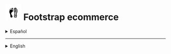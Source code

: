 # [<img src="/assets/README/logo-white-bg.png" alt="Footstrap logo" width="50"/>](https://footstrap-ecommerce-production.up.railway.app/) Footstrap ecommerce 

<details>

  <summary>Español</summary>

  ## Ir al sitio
  
  Es muy probable que el hosting del sitio no funcione del todo bien. Esto se debe a que los hosting son gratuitos y es probable que si no se ha ingresado en un tiempo (bastante corto) tarde en responder el servidor:
  
   * Con [Railway](https://railway.app/) posiblemente aparezca un error, pero no quiere decir que no funcione. Puede entonces tardar entre un minuto o dos en responder para poder acceder desde la primera vez que se ingresa: [Ir al sitio en Railway](https://footstrap-ecommerce-production.up.railway.app/)
   
   * Con [Render](https://render.com/) es probable que tarde al rededor de 30 segundos en cargar la apicación, y una vez cargada suele andar mal un par de minutos: [Ir al sition en Render](https://footstrap.onrender.com/)

  ## Breve descripción

  Footstrap ecommerce es un sitio web para un comercio de zapatillas, donde los clientes pueden ver los productos en venta y el dueño de la tienda puede manejar que quiere mostrar. Por el momento, en el cliente es posible para el administrador elegir qué productos mostrar con ciertos detalles, modificarlos, agregar nuevos y eliminar otros. Del lado del servidor, la API permite manejar información para otras funcionalidades, como agregar y manejar marcas y el stock de cada producto.

  ## Motivación para el proyecto

  Este es un proyecto desarrollado para el desafío de la empresa [StoryDots](https://storydots.app/), donde quise poner en práctica lo ya aprendido y desafiarme a ser lo más efectivo posible. Como resultado, en menos de la mitad de tiempo que el último proyecto que desarollé por cuenta propia, similar a este, pude obtener un resultado notablemente mejor, lo cual me hizo sentir bastante satisfecho con la mejora en mis habilidades.

  ## Estado actual

  Al momento de la entrega, el proyecto se encuentra bastante incompleto en relación al potencial y los requerimientos básicos de un ecommerce, pero considero que cumple con creces lo solicitado para el desafío. Es posible obtener los productos que son guardados en una base de datos y verlos de distintas maneras, en listas, tarjetas o individualmente de forma más detallada. A su vez un usuario administrador puede crear productos nuevos, editar los productos ya existentes o eliminar el que quiera. Para los usuarios en general están desarolladas las funcionalidades básicas de registro, inicio de sesión, recuperación de contraseña, validación de correo electrónico, cambio de nombre, cambio de contraseña y eliminación de cuenta. Por el momento el registro de usuarios no tiene mucho sentido, ya que no hay grandes diferencias al tener una cuenta, pero abre el camino para desarrollar nuevas funcionalidades en un futuro. Con el correr del tiempo iré completando algunas cosas que me gustaría hacer en esta aplicación, en principio utilizar Docker y el servicio ECS de AWS. Luego, agregar la opción de filtrar los productos por marca, género y tipo, a la vez de poder ordenarlos por precio. Después, permitir al administrador agregar nuevas marcas y manejar el stock de los productos, pudiendo a su vez agregar ofertas para usuarios registrados. También desarrollar la posibilidad de que estos últimos puedan guardar en favoritos los productos que les hayan gustado, y hacer un carrito de compras y los formnularios de pagos. Sería importante también mejorar la vista de los productos, principalmente agregando la alguna fucionalidad para ver más fotos en la sección individual. Todas estas son cuestiones que podría resolver, incluso algunas ya están resueltas del lado del servidor, pero requieren de más tiempo para completarlas.

  ## Instalación

  Para instalar esta aplicación y probarla en desarrollo necesitas tener instaladas en tu computadora versiones actualizadas de `Node.js`, `NPM` y `Git` para poder:

  1. Crear e ir a un nuevo directorio.
  2. Inicializar un nuevo repositorio con el comando `git init`.
  3. Obtener este repositorio remoto con el comando `git pull https://github.com/andressiri/footstrap-ecommerce`.
  4. Instalar las dependencias del directorio raíz con el comando `npm install`.
  5. Ir al directorio `/client` e instalar las dependencias con el comando `npm install` nuevamente.
  6. Ir al directorio `/server` e instalar las dependencias con el comando `npm install` una vez más.
  7. Crear un bucket con el servicio S3 de AWS.
  8. Crear la base de datos PostgreSQL requerida:

      <details>

        <summary>Instalar el servidor PostgreSQL en tu computadora.</summary>

        - Descargar el instalador en [el sitio oficial](https://www.postgresql.org/download/).
        - En Windows considerar que es necesario haber ingresado como administrador o superusuario para realizar la instalación. De ser necesario, se recomienda seguir [las instrucciones para Windows provistas en el sitio oficial](https://www.enterprisedb.com/docs/supported-open-source/postgresql/installer/02_installing_postgresql_with_the_graphical_installation_wizard/01_invoking_the_graphical_installer/).
        - En Mac OS considerar que hay que correr el paquete dmg descargado como usuario administrador. De ser necesario, se recomienda seguir [las instrucciones para Mac OS provistas en el sitio oficial](https://www.enterprisedb.com/postgres-tutorials/installation-postgresql-mac-os).
        - En Ubuntu para Linux seguir [ las instrucciones provistas en el sitio oficial para Ubuntu](https://www.enterprisedb.com/postgres-tutorials/how-install-postgres-ubuntu).
        - Necesitarás la constraseña que ingreses en la instalación para conectarte a la base de datos.

      </details>
      
  9. Crear un archivo `.env` en el directorio `/client` con las siguientes variables:
				<pre>
					NODE_ENV = development
					DB_USER = < "postgres" (default) o tu nombre de usuario para esa base de datos de PostgreSQL >
					DB_PASSWORD = < la para ese usuario de PostgreSQL >
					DB_NAME = < el nombre que elijas para tu base de datos PostgreSQL >
					DB_HOST = localhost
					DB_PORT = 5432
					JWT_SECRET = < una cadena que quieras usar como secreto para el token de JWT >
					MAILER_MAIL = < tu dirección de email de <em><strong>gmail</strong></em> >
					MAIL_PASSWORD" = < tu "contraseña de aplicación" generada desde google (no es la constraseña de tu email) >
					AWS_ACCESS_KEY = < tu llave de acceso AWS >
					AWS_SECRET_ACCES_KEY = < tu llave de accesso secreta de AWS >
					AWS_BUCKET_NAME = < el nombre del bucket del servicio S3 de AWS >
				</pre>
      
      <details>

      <summary>Cómo generar una contraseña de aplicación en Google</summary>

      Para generar una nueva contraseña de aplicación seguir los siguientes pasos:

      1. En una nueva pestaña de Chrome ir a "Gestionar tu cuenta de Google".

          ![gestionar tu cuenta de google](/assets/README/gmail%20application%20password/1.%20Gestionar%20tu%20cuenta%20de%20Google.png)

      2. Ir a "Iniciar sesión en Google" en la sección de "Seguridad" y clickear en "Contraseñas de aplicaciones". Notar que es necesario tener la verificación en dos pasos activada para poder hacer esto.

          ![ir a contraseñas de aplicaciones](/assets/README/gmail%20application%20password/2.%20Ir%20a%20contrase%C3%B1as%20de%20aplicaciones.png)

      3. Crear una nueva constraseña de aplicación, el nombre es indistinto.

          ![crear una nueva constraseña de aplicación](/assets/README/gmail%20application%20password/3.%20Crear%20una%20nueva%20contrase%C3%B1a%20de%20aplicaci%C3%B3n.png)

      4. Obtener la nueva contraseña de aplicación creada.

          ![obtener la nueva contraseña de aplicación](/assets/README/gmail%20application%20password/4.%20Obtener%20la%20constrase%C3%B1a%20de%20aplicaci%C3%B3n.png)

      </details>
      
  10. Crear la base de datos, hacer las migraciones y poblarla con el comando `npm run createDatabase`. Esto correrá tres comandos del cliente de Sequelize. El primero creará la base de datos, el segundo creará las tablas necesarias con las condiciones necesarias para el funcionamiento de la API y el tercero poblará la base de datos con productos y usuarios, entre ellos el usuario `admin@test.com` con contraseña `123456`, que servirá para probar las funcionalidades de la aplicación.
  11. Finalmente, para correr el cliente en el puerto 3000 usar el comando `npm run client` en el directorio `/client`, y para el servidor en el puerto 8080 usar el comando `npm run server` en el directorio `/server`.

  ## Documentación de la API

  La API que brinda el servidor, creada para la aplicación, está [documentada y publicada con Postman](https://documenter.getpostman.com/view/16003276/UzJHQdAZ). Ahí puedes cargar y correr la API en postman directamente o usar postman en el navegador, utilizando el botón que dice "Run in Postman" ubicado en la esquina superior derecha de la ventana.

  <details>

  <summary> <a href="https://documenter.getpostman.com/view/16003276/UzJHQdAZ"><img src="/assets/README/API/Run%20in%20postman%20button.png" alt="Run in Postman button" ></a> </summary>

  ![API postman documentation](/assets/README/API/API%20postman%20documentation.png)

  </details>

  ## Organización del código
  
  El código está organizado en archivos y directorios teniendo en cuenta la separación de intereses lo más posible. De esta manera los archivos tratan de ser lo más concisos que puedan y hacerse cargo de una sola acción de ser posible, incluso dando como resultado un archivo realmente corto, como algunos controladores en el directorio backend. Pero algunos de ellos deben agrupar varias acciones para encapsular una funcionalidad o una lógica, incluso si resultan en un archivo realmente largo, como los "slices" para el manejo de estados. Dicho esto, la mayor parte de la estructura y los nombres de los directorios en frontend siguen lo que es dado al usar `create-react-app` y el paquete `react-redux` que incluye Redux Toolkit.

  ## Tecnologías utilizadas

  Esta sección lista las tecnologías o frameworks que fueron utilizados para hacer le proyecto, con una breve descripción y la razón o intención de utlizarlas.

  <details>

  <summary>Node JS</summary>

  [Node.js](https://nodejs.org/es) es un entorno de ejecución orientado a eventos asíncronos para JavaScript construido con [V8, motor de JavaScript de Chrome](https://v8.dev/), y diseñado para crear aplicaciones network escalables. Por supuesto Node.js tiene varios pros y contras comparado con otros lenguajes y frameworks con los que compite, pero las principales razones que explican por qué lo elegí para este pequeño proyecto son, primero, por la ventaja de poder utilizar "Javascript en todos lados", siendo que Node.js soporta Javascript tanto en el lado del cliente como en el lado del servidor, y segundo, el vasto repositorio de librerías al que se tiene acceso con Node Package Manager.

  </details>

  <details>

  <summary>Express</summary>

  [Express](https://expressjs.com/es) es una infraestructura web rápida, minimalista y flexible para Node.js que proporciona un conjunto sólido de prestaciones. La principal razón por la cual la elegí es que, sin agregar muchas restricciones, hace mucho más claro y fácil el control de las peticiones y las respuestas y el diseño de rutas con, como dice en su sitio oficial, "con miles de métodos de programa de utilidad HTTP y middleware a su disposición".

  </details>
  
  <details>

  <summary>PostgreSQL</summary>

  [PostgreSQL](https://www.postgresql.org/) es un poderoso sistema de bases de datos objeto-relacional. Como fue sugerida una base de datos relacional para parte el desafío la elegí, pero una de las razones para tomar esta decisión en lugar de elegir otra base de datos relacional es que es de código abierto con más de 30 años de actividad y hay una gran cantidad de información fácil de encontrar que describe cómo instalarla y utilizarla en la documentación oficial. Otra razón importante es que algunas funciones, como crear, actualizar o eliminar, en mi opinión, tienen un mejor retorno de información luego de que la acción es realizada.

  </details>

  <details>

  <summary>Sequelize</summary>

  [Sequelize](https://sequelize.org/) es un moderno Mapeador de Objetos Relacionales u ORM (por las siglas en inglés de Object Relational Mapping) para TypeScript y Node.js en conjunto con PostgresSQL y otras bases de datos relacionales SQL. Siendo un ORM, Sequelize me permite acceder a la base de datos usando una lógica orientada a objetos con Javascript, una gran ventaja. La utilización del cliente de sequelize con las migraciones y los seeders realmente facilita la creación, el trabajo y las pruebas con la base de datos.  

  </details>

  <details>

  <summary>Json Web Token</summary>

  [JSON Web Token (JWT)](https://jwt.io/) es un estándar abierto ([RFC 7519](https://datatracker.ietf.org/doc/html/rfc7519)) que define una forma compacta y contenida en sí misma de transmitir de forma segura información entre dos partes en formato de objeto JSON. Esta información puede ser verificada y es confiable porque está cifrada digitalmente, ya que los tokens pueden ser cifrados utilizando un secreto o un par de llaves público/privado. Elegí esto para mis métodos de autorización y autenticación porque resulta en una manera bastante sencilla de llevarlos a cabo. Me parece mejor que otras opciones, como Passport, esto debido a que encuentro menos restricciones, pese a que Passport provea un middleware ya incluído que tuve que desarrollar en este caso.

  </details>

  <details>

  <summary>React JS</summary>

  [React](https://es.reactjs.org/) es una librería de Javascript de código abierto eficiente, declarativa, y flexible para construir interfaces de usuario simples, rápidas, y escalables para el frontend de aplicaciones web. Utiliza JSX que es una extensión de sintaxis de JavaScript que permite mezclar HTML, lo que facilita el desarrollo de componentes. Como yo ya he elegido aprender React primero en mi proceso de aprendizaje, decidí utilizarlo nuevamente para este proyecto para aprender más y ganar experiencia. Elegí React en su momento por recomendaciones, siendo que estoy de acuerdo con las razones que me dieron: que es más fácil de aprender y usar en un principio y que tiene un enorme potencial cuando se lo aprende en profundidad, que tiene un gran apoyo de la comunidad y que es empleado ampliamente en el mercado laboral IT; junto con otras ventajas tecnológicas como un renderizado rápido.

  </details>

  <details>

  <summary>Redux - Redux Toolkit</summary>

  [Redux](https://es.redux.js.org/) es un contenedor predecible del estado de aplicaciones JavaScript que ayuda a manejarlo y escribir aplicaciones que se comporten consistentemente. [Redux Toolkit](https://redux-toolkit.js.org/) es el set de herramientas oficial, estructurado y con baterías incluídas para un desarrollo eficiente con Redux, construído sobre Redux pero con muchas más ventajas. Decidí utilizarlos con la intención de aprender más tecnologías, conocía Redux pero nunca la había implementado en un proyecto, siempre me pareció correcto y más fácil y mejor usar el contexto de React. Pero el conocer Redux Toolkit me hizo querer probarlos, y encontré una tecnología fantástica. Aún teniendo mucho que aprender, me resultan excelentes para manejar las peticiones a APIs con createAsyncThunk y una gran manera de mejorar la separación de intereses creando fragmentos ( o rebanadas - slices) del estado para manejarlo.

  </details>

  <details>

  <summary>Material UI</summary>

  [Material UI](https://mui.com/) es un proyecto de código abierto que cuenta con componentes de React que implementan Material Design de Google. Tiempo atrás estaba decidido a empezar mi viaje con los frameworks de css para frontend e iba a construir una aplicación de React pequeña y simple, entonces en esa situación me vi atraído hacia Material UI, teniendo en consderación [Bootstrap](https://getbootstrap.com/) para aprender más adelante. En esa experiencia me di cuenta del potencial de MUI y que aún podía aprender mucho más, motivos de sobra para volver a utilizarlo.

  </details>

  <details>

  <summary>Librerías extra</summary>

  - [bcryptjs](https://www.npmjs.com/package/bcryptjs): es una librería que ayuda a encriptar las constraseñas, para una mejor seguridad.
  - [express-session](https://www.npmjs.com/package/express-session): ayuda a crear un middleware de sesión, que necesitaba para poder almacenar el código y la dirección de correo electrónico para el proceso de verificación de identidad del usuario.
  - [express-async-handler](https://www.npmjs.com/package/express-async-handler): un middleware simple para manejar excepciones dentro de una ruta asíncrona de express y pasarlas a un controlador de error de express, que también usé porque resulta en un código mucho más claro y limpio.
  - [express-validator](https://express-validator.github.io/docs/): un conjunto de middlewares de express para la validación de peticiones.
  - [express-fileupload](https://www.npmjs.com/package/express-fileupload): un paquete que permite acceder de manera más simple a los archivos enviados en la petición.
  - [nodemailer](https://nodemailer.com/about/): es un módulo para aplicaciones de Node.js que permite enviar correos elctrónicos de manera muy fácil.
  - [axios](https://axios-http.com/): es un cliente HTTP basado en promesas para node.js y el navegador, no es que lo necesitara realmente, solo intenté cambiar fetch y aprender axios también.
  - [material-react-toastify](https://www.npmjs.com/package/material-react-toastify): permite agregar barritas de notificaciones a la aplicación de manera sencilla, y está creada en cumplimiento con la hoja de especificaciones de diseño de Material.io.
  - [react-router-dom](https://v5.reactrouter.com/): es la librería de mapeo de rutas de React estándar, mantiene la Interfaz de Usuario en sintonía con la URL y tiene una colección de componentes de navegación.
  - [react-beforeunload](https://www.npmjs.com/package/react-beforeunload): Un componente y hook de React que escucha el evento beforeunload de la ventana.
  - [react-spring](https://react-spring.dev/): una librería que permite manejar animaciones y transiciones de manerá más simple.
  - [Formik](https://formik.org/): una librería de React que facilita la creación de formularios y el manejo de su estado.
  - [yup](https://www.npmjs.com/package/yup): un paquete que permite definir un esquema para analizar y validar valores, en este caso los valores de los formularios al ser enviados.
  - [ESlint](https://eslint.org/): una herramienta que analiza estáticamente el código para encontrar errores rápidamente, lo que realmente potencia el desarrollo.
  - [husky](https://www.npmjs.com/package/husky): una libreria que permite preveer errores en el código antes de realizar un git commit.
  - [aws-sdk](https://aws.amazon.com/es/sdk-for-javascript/): una librería que facilita la utilización de los servicios AWS.
  - [AWS S3](https://aws.amazon.com/es/s3/): un servicio de almacenamiento de objetos de AWS, utilizado para almacenar las imágenes.

  </details>

</details>

***

<details>

  <summary>English</summary>

  ## Go to site
  
  It is very likely that the hosting of the site is not working properly. This is because the hosting is free and it is probable that if the had not been used for a (fairly short) time, it will take a while for the server to respond:
  
   * With [Railway](https://railway.app/) you may possibly get an error, but it doesn't mean it won't work. It may then take a minute or two for the server to respond so that you can log in the first time: [Go to site on Railway](https://footstrap-ecommerce-production.up.railway.app/)
   
   * With [Render](https://render.com/) it is likely to take about 30 seconds to load the application, and once it is loaded it usually runs poorly for a couple of minutes: [Go to site in Render](https://footstrap.onrender.com/)

  ## Brief description

  Footstrap ecommerce is a website for a sneaker store, where customers can see the products for sale and the store owner can manage what he wants to display. At the moment, on the client side it is possible for the administrator to choose which products to display with certain details, modify them, add new ones and remove others. On the server side, the API allows to manage information for other functionalities, such as adding and managing brands and the stock of each product.

  ## Motivation for the project

  This is a project developed for the [StoryDots](https://storydots.app/) challenge, where I wanted to put into practice what I had already learned and challenge myself to be the most effective I could be. As a result, in less than half the time of the last project I developed on my own, similar to this one, I was able to get a noticeably better result, which made me feel quite satisfied with the improvement in my skills.

  ## Build status

  At the time of delivery, the project is quite incomplete in relation to the potential and the basic requirements of an ecommerce, but I consider that it is far better than what was requested for the challenge. It is possible to obtain the products that are stored in a database and view them in different ways, in lists, cards or individually in more detail. In sum, an administrator user can create new products, edit existing products or delete the ones he/she wants. For users in general the basic functionalities of registration, login, password recovery, email validation, name change, password change and account deletion are developed. For the moment the user registration does not make much sense, since there are no big differences in having an account, but it opens the road for developing new functionalities in the future. As time goes by I will complete some things I would like to do in this application, at first using Docker and the AWS ECS service. Then, add the option to filter products by brand, genre and type, and to sort them by price. Then, allow the administrator to add new brands and manage the stock of products, being able to add offers for registered users. Also develop the possibility for the latter to save in favorites the products they have liked, and make a shopping cart and payment forms. It would also be important to improve the view of the products, mainly by adding functionalities to see more photos individually. All these are issues that I could solve, even some of them are already solved on the server side, but they require more time to complete them.

  ## Installation

  Para instalar esta aplicación y probarla en desarrollo necesitas tener instaladas en tu computadora versiones actualizadas de `Node.js`, `NPM` y `Git` para poder:

  1. Crear e ir a un nuevo directorio.
  2. Inicializar un nuevo repositorio con el comando `git init`.
  3. Obtener este repositorio remoto con el comando `git pull https://github.com/andressiri/footstrap-ecommerce`.
  4. Instalar las dependencias del directorio raíz con el comando `npm install`.
  5. Ir al directorio `/client` e instalar las dependencias con el comando `npm install` nuevamente.
  6. Ir al directorio `/server` e instalar las dependencias con el comando `npm install` una vez más.
  7. Crear un bucket con el servicio S3 de AWS.
  8. Crear la base de datos PostgreSQL requerida:

      <details>

        <summary>Instalar el servidor PostgreSQL en tu computadora.</summary>

        - Descargar el instalador en [el sitio oficial](https://www.postgresql.org/download/).
        - En Windows considerar que es necesario haber ingresado como administrador o superusuario para realizar la instalación. De ser necesario, se recomienda seguir [las instrucciones para Windows provistas en el sitio oficial](https://www.enterprisedb.com/docs/supported-open-source/postgresql/installer/02_installing_postgresql_with_the_graphical_installation_wizard/01_invoking_the_graphical_installer/).
        - En Mac OS considerar que hay que correr el paquete dmg descargado como usuario administrador. De ser necesario, se recomienda seguir [las instrucciones para Mac OS provistas en el sitio oficial](https://www.enterprisedb.com/postgres-tutorials/installation-postgresql-mac-os).
        - En Ubuntu para Linux seguir [ las instrucciones provistas en el sitio oficial para Ubuntu](https://www.enterprisedb.com/postgres-tutorials/how-install-postgres-ubuntu).
        - Necesitarás la constraseña que ingreses en la instalación para conectarte a la base de datos.

      </details>
      
  9. Crear un archivo `.env` en el directorio `/client` con las siguientes variables:
				<pre>
					NODE_ENV = development
					DB_USER = < "postgres" (default) o tu nombre de usuario para esa base de datos de PostgreSQL >
					DB_PASSWORD = < la para ese usuario de PostgreSQL >
					DB_NAME = < el nombre que elijas para tu base de datos PostgreSQL >
					DB_HOST = localhost
					DB_PORT = 5432
					JWT_SECRET = < una cadena que quieras usar como secreto para el token de JWT >
					MAILER_MAIL = < tu dirección de email de <em><strong>gmail</strong></em> >
					MAIL_PASSWORD" = < tu "contraseña de aplicación" generada desde google (no es la constraseña de tu email) >
					AWS_ACCESS_KEY = < tu llave de acceso AWS >
					AWS_SECRET_ACCES_KEY = < tu llave de accesso secreta de AWS >
					AWS_BUCKET_NAME = < el nombre del bucket del servicio S3 de AWS >
				</pre>
      
      <details>

      <summary>Cómo generar una contraseña de aplicación en Google</summary>

      Para generar una nueva contraseña de aplicación seguir los siguientes pasos:

      1. En una nueva pestaña de Chrome ir a "Gestionar tu cuenta de Google".

          ![gestionar tu cuenta de google](/assets/README/gmail%20application%20password/1.%20Gestionar%20tu%20cuenta%20de%20Google.png)

      2. Ir a "Iniciar sesión en Google" en la sección de "Seguridad" y clickear en "Contraseñas de aplicaciones". Notar que es necesario tener la verificación en dos pasos activada para poder hacer esto.

          ![ir a contraseñas de aplicaciones](/assets/README/gmail%20application%20password/2.%20Ir%20a%20contrase%C3%B1as%20de%20aplicaciones.png)

      3. Crear una nueva constraseña de aplicación, el nombre es indistinto.

          ![crear una nueva constraseña de aplicación](/assets/README/gmail%20application%20password/3.%20Crear%20una%20nueva%20contrase%C3%B1a%20de%20aplicaci%C3%B3n.png)

      4. Obtener la nueva contraseña de aplicación creada.

          ![obtener la nueva contraseña de aplicación](/assets/README/gmail%20application%20password/4.%20Obtener%20la%20constrase%C3%B1a%20de%20aplicaci%C3%B3n.png)

      </details>
      
  10. Crear la base de datos, hacer las migraciones y poblarla con el comando `npm run createDatabase`. Esto correrá tres comandos del cliente de Sequelize. El primero creará la base de datos, el segundo creará las tablas necesarias con las condiciones necesarias para el funcionamiento de la API y el tercero poblará la base de datos con productos y usuarios, entre ellos el usuario `admin@test.com` con contraseña `123456`, que servirá para probar las funcionalidades de la aplicación.
  11. Finalmente, para correr el cliente en el puerto 3000 usar el comando `npm run client` en el directorio `/client`, y para el servidor en el puerto 8080 usar el comando `npm run server` en el directorio `/server`.

  ## Documentación de la API

  La API que brinda el servidor, creada para la aplicación, está [documentada y publicada con Postman](https://documenter.getpostman.com/view/16003276/UzJHQdAZ). Ahí puedes cargar y correr la API en postman directamente o usar postman en el navegador, utilizando el botón que dice "Run in Postman" ubicado en la esquina superior derecha de la ventana.

  <details>

  <summary> <a href="https://documenter.getpostman.com/view/16003276/UzJHQdAZ"><img src="/assets/README/API/Run%20in%20postman%20button.png" alt="Run in Postman button" ></a> </summary>

  ![API postman documentation](/assets/README/API/API%20postman%20documentation.png)

  </details>

  ## Organización del código
  
  El código está organizado en archivos y directorios teniendo en cuenta la separación de intereses lo más posible. De esta manera los archivos tratan de ser lo más concisos que puedan y hacerse cargo de una sola acción de ser posible, incluso dando como resultado un archivo realmente corto, como algunos controladores en el directorio backend. Pero algunos de ellos deben agrupar varias acciones para encapsular una funcionalidad o una lógica, incluso si resultan en un archivo realmente largo, como los "slices" para el manejo de estados. Dicho esto, la mayor parte de la estructura y los nombres de los directorios en frontend siguen lo que es dado al usar `create-react-app` y el paquete `react-redux` que incluye Redux Toolkit.

  ## Tecnologías utilizadas

  Esta sección lista las tecnologías o frameworks que fueron utilizados para hacer le proyecto, con una breve descripción y la razón o intención de utlizarlas.

  <details>

  <summary>Node JS</summary>

  [Node.js](https://nodejs.org/es) es un entorno de ejecución orientado a eventos asíncronos para JavaScript construido con [V8, motor de JavaScript de Chrome](https://v8.dev/), y diseñado para crear aplicaciones network escalables. Por supuesto Node.js tiene varios pros y contras comparado con otros lenguajes y frameworks con los que compite, pero las principales razones que explican por qué lo elegí para este pequeño proyecto son, primero, por la ventaja de poder utilizar "Javascript en todos lados", siendo que Node.js soporta Javascript tanto en el lado del cliente como en el lado del servidor, y segundo, el vasto repositorio de librerías al que se tiene acceso con Node Package Manager.

  </details>

  <details>

  <summary>Express</summary>

  [Express](https://expressjs.com/es) es una infraestructura web rápida, minimalista y flexible para Node.js que proporciona un conjunto sólido de prestaciones. La principal razón por la cual la elegí es que, sin agregar muchas restricciones, hace mucho más claro y fácil el control de las peticiones y las respuestas y el diseño de rutas con, como dice en su sitio oficial, "con miles de métodos de programa de utilidad HTTP y middleware a su disposición".

  </details>
  
  <details>

  <summary>PostgreSQL</summary>

  [PostgreSQL](https://www.postgresql.org/) es un poderoso sistema de bases de datos objeto-relacional. Como fue sugerida una base de datos relacional para parte el desafío la elegí, pero una de las razones para tomar esta decisión en lugar de elegir otra base de datos relacional es que es de código abierto con más de 30 años de actividad y hay una gran cantidad de información fácil de encontrar que describe cómo instalarla y utilizarla en la documentación oficial. Otra razón importante es que algunas funciones, como crear, actualizar o eliminar, en mi opinión, tienen un mejor retorno de información luego de que la acción es realizada.

  </details>

  <details>

  <summary>Sequelize</summary>

  [Sequelize](https://sequelize.org/) es un moderno Mapeador de Objetos Relacionales u ORM (por las siglas en inglés de Object Relational Mapping) para TypeScript y Node.js en conjunto con PostgresSQL y otras bases de datos relacionales SQL. Siendo un ORM, Sequelize me permite acceder a la base de datos usando una lógica orientada a objetos con Javascript, una gran ventaja. La utilización del cliente de sequelize con las migraciones y los seeders realmente facilita la creación, el trabajo y las pruebas con la base de datos.  

  </details>

  <details>

  <summary>Json Web Token</summary>

  [JSON Web Token (JWT)](https://jwt.io/) es un estándar abierto ([RFC 7519](https://datatracker.ietf.org/doc/html/rfc7519)) que define una forma compacta y contenida en sí misma de transmitir de forma segura información entre dos partes en formato de objeto JSON. Esta información puede ser verificada y es confiable porque está cifrada digitalmente, ya que los tokens pueden ser cifrados utilizando un secreto o un par de llaves público/privado. Elegí esto para mis métodos de autorización y autenticación porque resulta en una manera bastante sencilla de llevarlos a cabo. Me parece mejor que otras opciones, como Passport, esto debido a que encuentro menos restricciones, pese a que Passport provea un middleware ya incluído que tuve que desarrollar en este caso.

  </details>

  <details>

  <summary>React JS</summary>

  [React](https://es.reactjs.org/) es una librería de Javascript de código abierto eficiente, declarativa, y flexible para construir interfaces de usuario simples, rápidas, y escalables para el frontend de aplicaciones web. Utiliza JSX que es una extensión de sintaxis de JavaScript que permite mezclar HTML, lo que facilita el desarrollo de componentes. Como yo ya he elegido aprender React primero en mi proceso de aprendizaje, decidí utilizarlo nuevamente para este proyecto para aprender más y ganar experiencia. Elegí React en su momento por recomendaciones, siendo que estoy de acuerdo con las razones que me dieron: que es más fácil de aprender y usar en un principio y que tiene un enorme potencial cuando se lo aprende en profundidad, que tiene un gran apoyo de la comunidad y que es empleado ampliamente en el mercado laboral IT; junto con otras ventajas tecnológicas como un renderizado rápido.

  </details>

  <details>

  <summary>Redux - Redux Toolkit</summary>

  [Redux](https://es.redux.js.org/) es un contenedor predecible del estado de aplicaciones JavaScript que ayuda a manejarlo y escribir aplicaciones que se comporten consistentemente. [Redux Toolkit](https://redux-toolkit.js.org/) es el set de herramientas oficial, estructurado y con baterías incluídas para un desarrollo eficiente con Redux, construído sobre Redux pero con muchas más ventajas. Decidí utilizarlos con la intención de aprender más tecnologías, conocía Redux pero nunca la había implementado en un proyecto, siempre me pareció correcto y más fácil y mejor usar el contexto de React. Pero el conocer Redux Toolkit me hizo querer probarlos, y encontré una tecnología fantástica. Aún teniendo mucho que aprender, me resultan excelentes para manejar las peticiones a APIs con createAsyncThunk y una gran manera de mejorar la separación de intereses creando fragmentos ( o rebanadas - slices) del estado para manejarlo.

  </details>

  <details>

  <summary>Material UI</summary>

  [Material UI](https://mui.com/) es un proyecto de código abierto que cuenta con componentes de React que implementan Material Design de Google. Tiempo atrás estaba decidido a empezar mi viaje con los frameworks de css para frontend e iba a construir una aplicación de React pequeña y simple, entonces en esa situación me vi atraído hacia Material UI, teniendo en consderación [Bootstrap](https://getbootstrap.com/) para aprender más adelante. En esa experiencia me di cuenta del potencial de MUI y que aún podía aprender mucho más, motivos de sobra para volver a utilizarlo.

  </details>

  <details>

  <summary>Librerías extra</summary>

  - [bcryptjs](https://www.npmjs.com/package/bcryptjs): es una librería que ayuda a encriptar las constraseñas, para una mejor seguridad.
  - [express-session](https://www.npmjs.com/package/express-session): ayuda a crear un middleware de sesión, que necesitaba para poder almacenar el código y la dirección de correo electrónico para el proceso de verificación de identidad del usuario.
  - [express-async-handler](https://www.npmjs.com/package/express-async-handler): un middleware simple para manejar excepciones dentro de una ruta asíncrona de express y pasarlas a un controlador de error de express, que también usé porque resulta en un código mucho más claro y limpio.
  - [express-validator](https://express-validator.github.io/docs/): un conjunto de middlewares de express para la validación de peticiones.
  - [express-fileupload](https://www.npmjs.com/package/express-fileupload): un paquete que permite acceder de manera más simple a los archivos enviados en la petición.
  - [nodemailer](https://nodemailer.com/about/): es un módulo para aplicaciones de Node.js que permite enviar correos elctrónicos de manera muy fácil.
  - [axios](https://axios-http.com/): es un cliente HTTP basado en promesas para node.js y el navegador, no es que lo necesitara realmente, solo intenté cambiar fetch y aprender axios también.
  - [material-react-toastify](https://www.npmjs.com/package/material-react-toastify): permite agregar barritas de notificaciones a la aplicación de manera sencilla, y está creada en cumplimiento con la hoja de especificaciones de diseño de Material.io.
  - [react-router-dom](https://v5.reactrouter.com/): es la librería de mapeo de rutas de React estándar, mantiene la Interfaz de Usuario en sintonía con la URL y tiene una colección de componentes de navegación.
  - [react-beforeunload](https://www.npmjs.com/package/react-beforeunload): Un componente y hook de React que escucha el evento beforeunload de la ventana.
  - [react-spring](https://react-spring.dev/): una librería que permite manejar animaciones y transiciones de manerá más simple.
  - [Formik](https://formik.org/): una librería de React que facilita la creación de formularios y el manejo de su estado.
  - [yup](https://www.npmjs.com/package/yup): un paquete que permite definir un esquema para analizar y validar valores, en este caso los valores de los formularios al ser enviados.
  - [ESlint](https://eslint.org/): una herramienta que analiza estáticamente el código para encontrar errores rápidamente, lo que realmente potencia el desarrollo.
  - [husky](https://www.npmjs.com/package/husky): una libreria que permite preveer errores en el código antes de realizar un git commit.
  - [aws-sdk](https://aws.amazon.com/es/sdk-for-javascript/): una librería que facilita la utilización de los servicios AWS.
  - [AWS S3](https://aws.amazon.com/es/s3/): un servicio de almacenamiento de objetos de AWS, utilizado para almacenar las imágenes.

  </details>

</details>
